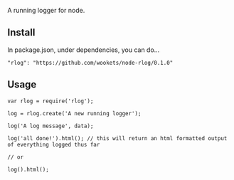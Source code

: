 
A running logger for node.

## Install

In package.json, under dependencies, you can do...

```"rlog": "https://github.com/wookets/node-rlog/0.1.0"```

## Usage

```
var rlog = require('rlog');

log = rlog.create('A new running logger');

log('A log message', data);

log('all done!').html(); // this will return an html formatted output of everything logged thus far

// or

log().html();

```


